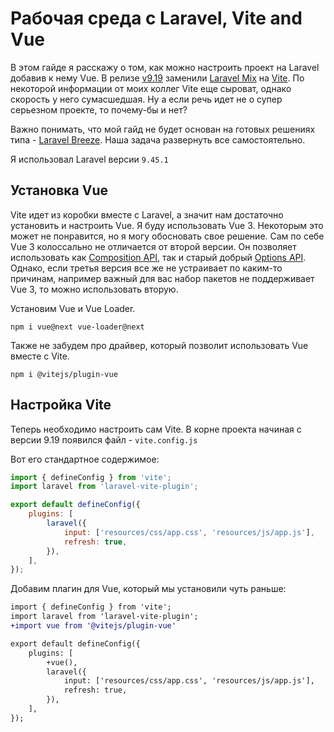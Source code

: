 # Рабочая среда с Laravel, Vite and Vue

В этом гайде я расскажу о том, как можно настроить проект на Laravel добавив к нему Vue. В релизе [v9.19](https://github.com/laravel/framework/releases/tag/v9.19.0) заменили [Laravel Mix](https://laravel-mix.com/) на [Vite](https://vitejs.dev). По некоторой информации от моих коллег Vite еще сыроват, однако скорость у него сумасшедшая. Ну а если речь идет не о супер серьезном проекте, то почему-бы и нет?

Важно понимать, что мой гайд не будет основан на готовых решениях типа - [Laravel Breeze](https://laravel.com/docs/9.x/starter-kits#breeze-and-inertia). Наша задача развернуть все самостоятельно. 

Я использовал Laravel версии `9.45.1`

## Установка Vue

Vite идет из коробки вместе с Laravel, а значит нам достаточно установить и настроить Vue. Я буду использовать Vue 3. Некоторым это может не понравится, но я могу обосновать свое решение. Сам по себе Vue 3 колоссально не отличается от второй версии. Он позволяет использовать как [Composition API](https://vuejs.org/guide/extras/composition-api-faq.html), так и старый добрый [Options API](https://v3.ru.vuejs.org/ru/api/options-api.html). Однако, если третья версия все же не устраивает по каким-то причинам, например важный для вас набор пакетов не поддерживает Vue 3, то можно использовать вторую.

Установим Vue и Vue Loader.

```shell
npm i vue@next vue-loader@next
```

Также не забудем про драйвер, который позволит использовать Vue вместе с Vite.

```shell
npm i @vitejs/plugin-vue
```

## Настройка Vite

Теперь необходимо настроить сам Vite. В корне проекта начиная с версии 9.19 появился файл - `vite.config.js`

Вот его стандартное содержимое:

```javascript
import { defineConfig } from 'vite';
import laravel from 'laravel-vite-plugin';

export default defineConfig({
    plugins: [
        laravel({
            input: ['resources/css/app.css', 'resources/js/app.js'],
            refresh: true,
        }),
    ],
});
```

Добавим плагин для Vue, который мы установили чуть раньше:

```diff
import { defineConfig } from 'vite';
import laravel from 'laravel-vite-plugin';
+import vue from '@vitejs/plugin-vue'

export default defineConfig({
    plugins: [
        +vue(),
        laravel({
            input: ['resources/css/app.css', 'resources/js/app.js'],
            refresh: true,
        }),
    ],
});
```